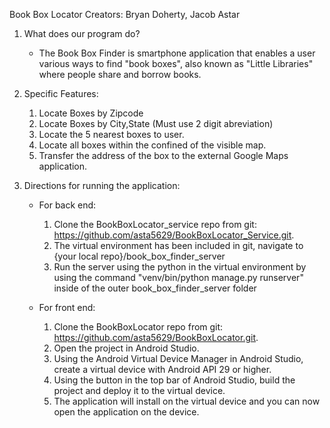 Book Box Locator
Creators: Bryan Doherty, Jacob Astar


1. What does our program do?
	- The Book Box Finder is smartphone application that enables
	a user various ways to find "book boxes", also known as "Little
	Libraries" where people share and borrow books.  


2. Specific Features:
    1) Locate Boxes by Zipcode
    2) Locate Boxes by City,State (Must use 2 digit abreviation)
    3) Locate the 5 nearest boxes to user.
    4) Locate all boxes within the confined of the visible map.
    5) Transfer the address of the box to the external Google Maps application.


3. Directions for running the application:
    - For back end: 
        1) Clone the BookBoxLocator_service repo from git: https://github.com/asta5629/BookBoxLocator_Service.git.
        2) The virtual environment has been included in git, navigate to {your local repo}/book_box_finder_server
        3) Run the server using the python in the virtual environment by using the command "venv/bin/python manage.py runserver" inside of the outer book_box_finder_server folder

	- For front end: 
        1) Clone the BookBoxLocator repo from git: https://github.com/asta5629/BookBoxLocator.git.
        2) Open the project in Android Studio.
        3) Using the Android Virtual Device Manager in Android Studio, create a virtual device with Android API 29 or higher. 
        4) Using the button in the top bar of Android Studio, build the project and deploy it to the virtual device. 
        5) The application will install on the virtual device and you can now open the application on the device. 
